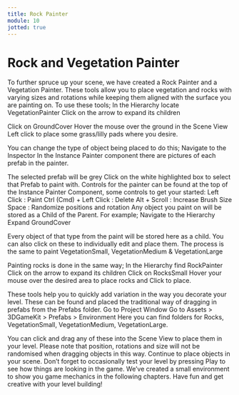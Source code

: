 ```yaml
---
title: Rock Painter
module: 10
jotted: true
---
```


# Rock and Vegetation Painter

To further spruce up your scene, we have created a Rock Painter and a Vegetation Painter. These tools allow you to place vegetation and rocks with varying sizes and rotations while keeping them aligned with the surface you are painting on.
To use these tools;
In the Hierarchy locate VegetationPainter
Click on the arrow to expand its children

Click on GroundCover
Hover the mouse over the ground in the Scene View
Left click to place some grass/lilly pads where you desire.

You can change the type of object being placed to do this;
Navigate to the Inspector
In the Instance Painter component there are pictures of each prefab in the painter.

The selected prefab will be grey
Click on the white highlighted box to select that Prefab to paint with.
Controls for the painter can be found at the top of the Instance Painter Component, some controls to get your started:
Left Click : Paint
Ctrl (Cmd) + Left Click : Delete
Alt + Scroll : Increase Brush Size
Space : Randomize positions and rotation
Any object you paint on will be stored as a Child of the Parent. For example;
Navigate to the Hierarchy
Expand GroundCover

Every object of that type from the paint will be stored here as a child. You can also click on these to individually edit and place them.
The process is the same to paint VegetationSmall, VegetationMedium & VegetationLarge

Painting rocks is done in the same way;
In the Hierarchy find RockPainter
Click on the arrow to expand its children
Click on RocksSmall
Hover your mouse over the desired area to place rocks and Click to place.

These tools help you to quickly add variation in the way you decorate your level. These can be found and placed the traditional way of dragging in prefabs from the Prefabs folder.
Go to Project Window
Go to Assets > 3DGameKit > Prefabs > Environment
Here you can find folders for Rocks, VegetationSmall, VegetationMedium, VegetationLarge.

You can click and drag any of these into the Scene View to place them in your level. Please note that position, rotations and size will not be randomised when dragging objects in this way.
Continue to place objects in your scene. Don’t forget to occasionally test your level by pressing Play to see how things are looking in the game.
We’ve created a small environment to show you game mechanics in the following chapters. Have fun and get creative with your level building!




